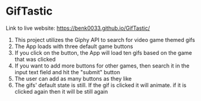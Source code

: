# GifTastic
Link to live website: https://benk0033.github.io/GifTastic/
1. This project utilizes the Giphy API to search for video game themed gifs
2. The App loads with three default game buttons
3. If you click on the button, the App will load ten gifs based on the game that was clicked
4. If you want to add more buttons for other games, then search it in the input text field and hit the "submit" button
5. The user can add as many buttons as they like
6. The gifs' default state is still. If the gif is clicked it will animate. if it is clicked again then it will be still again
